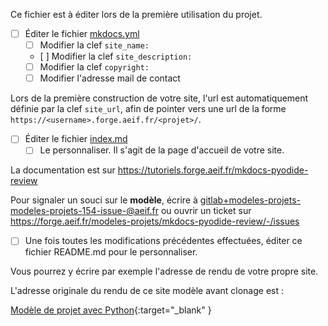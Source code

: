 Ce fichier est à éditer lors de la première utilisation du projet.

- [ ] Éditer le fichier [mkdocs.yml](mkdocs.yml)
    - [ ] Modifier la clef `site_name:`
    - [ ] Modifier la clef `site_description:`
    - [ ] Modifier la clef `copyright:`
    - [ ] Modifier l'adresse mail de contact

Lors de la première construction de votre site, l'url est automatiquement définie par la clef `site_url`, afin de pointer vers une url de la forme `https://<username>.forge.aeif.fr/<projet>/`.

- [ ] Éditer le fichier [index.md](docs/index.md)
    - [ ] Le personnaliser. Il s'agit de la page d'accueil de votre site.

La documentation est sur https://tutoriels.forge.aeif.fr/mkdocs-pyodide-review

Pour signaler un souci sur le **modèle**, écrire à [gitlab+modeles-projets-modeles-projets-154-issue-@aeif.fr](mailto:gitlab+modeles-projets-modeles-projets-154-issue-@aeif.fr) ou ouvrir un ticket sur https://forge.aeif.fr/modeles-projets/mkdocs-pyodide-review/-/issues

- [ ] Une fois toutes les modifications précédentes effectuées, éditer ce fichier README.md pour le personnaliser.

Vous pourrez y écrire par exemple l'adresse de rendu de votre propre site.

L'adresse originale du rendu de ce site modèle avant clonage est : 

[Modèle de projet avec Python](https://modeles-projets.forge.aeif.fr/mkdocs-pyodide-review/){:target="_blank" }




